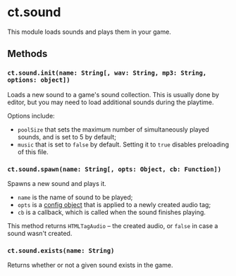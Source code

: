 # ct.sound

This module loads sounds and plays them in your game.


## Methods

### `ct.sound.init(name: String[, wav: String, mp3: String, options: object])`
Loads a new sound to a game's sound collection. This is usually done by editor, but you may need to load additional sounds during the playtime.

Options include:
* `poolSize` that sets the maximum number of simultaneously played sounds, and is set to 5 by default;
* `music` that is set to `false` by default. Setting it to `true` disables preloading of this file. 


### `ct.sound.spawn(name: String[, opts: Object, cb: Function])`

Spawns a new sound and plays it.

- `name` is the name of sound to be played;
- `opts` is a [config object](https://developer.mozilla.org/en-US/docs/Web/HTML/Element/audio) that is applied to a newly created audio tag;
- `cb` is a callback, which is called when the sound finishes playing.

This method returns `HTMLTagAudio` – the created audio, or `false` in case a sound wasn't created.

### `ct.sound.exists(name: String)`

Returns whether or not a given sound exists in the game.